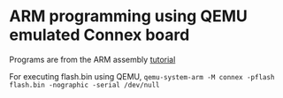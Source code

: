 ARM programming using QEMU emulated Connex board
================================================

Programs are from the ARM assembly 
[tutorial](http://www.bravegnu.org/gnu-eprog/index.html)

For executing flash.bin using QEMU,
`qemu-system-arm -M connex -pflash flash.bin -nographic -serial /dev/null`